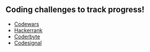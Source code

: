 ## Coding challenges to track progress!

* [Codewars](https://github.com/lilyhoratio/code-challenges-archive/tree/master/codewars)
* [Hackerrank](https://github.com/lilyhoratio/code-challenges-archive/tree/master/hackerrank)
* [Coderbyte](https://github.com/lilyhoratio/code-challenges-archive/tree/master/coderbyte)
* [Codesignal](https://github.com/lilyhoratio/code-challenges-archive/tree/master/codesignal)